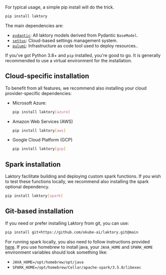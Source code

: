 For typical usage, a simple pip install will do the trick.

```bash
pip install laktory
```

The main dependencies are:

* [`pydantic`](https://pypi.org/project/pydantic/): All laktory models derived from Pydantic `BaseModel`.
* [`settus`](https://pypi.org/project/settus/): Cloud-based settings management system.
* [`pulumi`](https://pypi.org/project/pulumi/): Infrastructure as code tool used to deploy resources..
 

If you've got Python 3.8+ and `pip` installed, you're good to go. 
It is generally recommended to use a virtual environment for the installation. 


## Cloud-specific installation
To benefit from all features, we recommend also installing your cloud provider-specific dependencies:

* Microsoft Azure: 
    ```bash
    pip install laktory[azure]
    ```

* Amazon Web Services (AWS)
    ```bash
    pip install laktory[aws]
    ```

* Google Cloud Platform (GCP)
    ```bash
    pip install laktory[gcp]
    ```


## Spark installation
Laktory facilitate building and deploying custom spark functions. 
If you wish to test these functions locally, we recommend also installing the spark optional dependency.

```bash
pip install laktory[spark]
```

## Git-based installation
If you need or prefer installing Laktory from git, you can use:
```bash
pip install git+https://github.com/okube-ai/laktory.git@main
```
For running spark locally, you also need to follow instructions provided [here](https://www.machinelearningplus.com/pyspark/install-pyspark-on-mac/). 
If you use homebrew to install java, your `JAVA_HOME` and `SPARK_HOME` environment variables should look something like:
* `JAVA_HOME=/opt/homebrew/opt/java`
* `SPARK_HOME=/opt/homebrew/Cellar/apache-spark/3.5.0/libexec`
